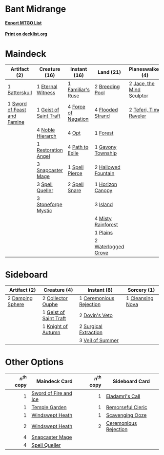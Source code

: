 # Bant Midrange

#### [Export MTGO List](../collection/Bant%20Midrange/Bant%20Midrange.txt)
#### [Print on decklist.org](http://decklist.org/?deckmain=1%09Batterskull%0A2%09Breeding%20Pool%0A1%09Eternal%20Witness%0A1%09Familiar's%20Ruse%0A4%09Flooded%20Strand%0A4%09Force%20of%20Negation%0A1%09Forest%0A1%09Gavony%20Township%0A1%09Geist%20of%20Saint%20Traft%0A2%09Hallowed%20Fountain%0A1%09Horizon%20Canopy%0A3%09Island%0A2%09Jace,%20the%20Mind%20Sculptor%0A4%09Misty%20Rainforest%0A4%09Noble%20Hierarch%0A4%09Opt%0A4%09Path%20to%20Exile%0A1%09Plains%0A1%09Restoration%20Angel%0A3%09Snapcaster%20Mage%0A1%09Spell%20Pierce%0A3%09Spell%20Queller%0A2%09Spell%20Snare%0A3%09Stoneforge%20Mystic%0A1%09Sword%20of%20Feast%20and%20Famine%0A2%09Teferi,%20Time%20Raveler%0A2%09Waterlogged%20Grove%0A1%09Winds%20of%20Abandon&deckside=1%09Ceremonious%20Rejection%0A1%09Cleansing%20Nova%0A2%09Collector%20Ouphe%0A2%09Damping%20Sphere%0A2%09Dovin's%20Veto%0A1%09Geist%20of%20Saint%20Traft%0A1%09Knight%20of%20Autumn%0A2%09Surgical%20Extraction%0A3%09Veil%20of%20Summer)
# Maindeck

|                                             Artifact (2)                                             |                                          Creature (16)                                          |                                         Instant (16)                                         |                                          Land (21)                                           |                                          Planeswalker (4)                                          |                                         Sorcery (1)                                         |
|------------------------------------------------------------------------------------------------------|-------------------------------------------------------------------------------------------------|----------------------------------------------------------------------------------------------|----------------------------------------------------------------------------------------------|----------------------------------------------------------------------------------------------------|---------------------------------------------------------------------------------------------|
|1 [Batterskull](http://gatherer.wizards.com/Pages/Card/Details.aspx?multiverseid=233055)              |1 [Eternal Witness](http://gatherer.wizards.com/Pages/Card/Details.aspx?multiverseid=51628)      |1 [Familiar's Ruse](http://gatherer.wizards.com/Pages/Card/Details.aspx?multiverseid=146584)  |2 [Breeding Pool](http://gatherer.wizards.com/Pages/Card/Details.aspx?multiverseid=97088)     |2 [Jace, the Mind Sculptor](http://gatherer.wizards.com/Pages/Card/Details.aspx?multiverseid=442051)|1 [Winds of Abandon](http://gatherer.wizards.com/Pages/Card/Details.aspx?multiverseid=463986)|
|1 [Sword of Feast and Famine](http://gatherer.wizards.com/Pages/Card/Details.aspx?multiverseid=214070)|1 [Geist of Saint Traft](http://gatherer.wizards.com/Pages/Card/Details.aspx?multiverseid=409577)|4 [Force of Negation](http://gatherer.wizards.com/Pages/Card/Details.aspx?multiverseid=464001)|4 [Flooded Strand](http://gatherer.wizards.com/Pages/Card/Details.aspx?multiverseid=405098)   |2 [Teferi, Time Raveler](http://gatherer.wizards.com/Pages/Card/Details.aspx?multiverseid=461148)   |                                                                                             |
|                                                                                                      |4 [Noble Hierarch](http://gatherer.wizards.com/Pages/Card/Details.aspx?multiverseid=179434)      |4 [Opt](http://gatherer.wizards.com/Pages/Card/Details.aspx?multiverseid=442948)              |1 [Forest](http://gatherer.wizards.com/Pages/Card/Details.aspx?multiverseid=439860)           |                                                                                                    |                                                                                             |
|                                                                                                      |1 [Restoration Angel](http://gatherer.wizards.com/Pages/Card/Details.aspx?multiverseid=240096)   |4 [Path to Exile](http://gatherer.wizards.com/Pages/Card/Details.aspx?multiverseid=220511)    |1 [Gavony Township](http://gatherer.wizards.com/Pages/Card/Details.aspx?multiverseid=233242)  |                                                                                                    |                                                                                             |
|                                                                                                      |3 [Snapcaster Mage](http://gatherer.wizards.com/Pages/Card/Details.aspx?multiverseid=227676)     |1 [Spell Pierce](http://gatherer.wizards.com/Pages/Card/Details.aspx?multiverseid=425876)     |2 [Hallowed Fountain](http://gatherer.wizards.com/Pages/Card/Details.aspx?multiverseid=97071) |                                                                                                    |                                                                                             |
|                                                                                                      |3 [Spell Queller](http://gatherer.wizards.com/Pages/Card/Details.aspx?multiverseid=414494)       |2 [Spell Snare](http://gatherer.wizards.com/Pages/Card/Details.aspx?multiverseid=446100)      |1 [Horizon Canopy](http://gatherer.wizards.com/Pages/Card/Details.aspx?multiverseid=409571)   |                                                                                                    |                                                                                             |
|                                                                                                      |3 [Stoneforge Mystic](http://gatherer.wizards.com/Pages/Card/Details.aspx?multiverseid=198383)   |                                                                                              |3 [Island](http://gatherer.wizards.com/Pages/Card/Details.aspx?multiverseid=439857)           |                                                                                                    |                                                                                             |
|                                                                                                      |                                                                                                 |                                                                                              |4 [Misty Rainforest](http://gatherer.wizards.com/Pages/Card/Details.aspx?multiverseid=405102) |                                                                                                    |                                                                                             |
|                                                                                                      |                                                                                                 |                                                                                              |1 [Plains](http://gatherer.wizards.com/Pages/Card/Details.aspx?multiverseid=439856)           |                                                                                                    |                                                                                             |
|                                                                                                      |                                                                                                 |                                                                                              |2 [Waterlogged Grove](http://gatherer.wizards.com/Pages/Card/Details.aspx?multiverseid=464198)|                                                                                                    |                                                                                             |


# Sideboard

|                                       Artifact (2)                                        |                                          Creature (4)                                           |                                           Instant (8)                                            |                                        Sorcery (1)                                        |
|-------------------------------------------------------------------------------------------|-------------------------------------------------------------------------------------------------|--------------------------------------------------------------------------------------------------|-------------------------------------------------------------------------------------------|
|2 [Damping Sphere](http://gatherer.wizards.com/Pages/Card/Details.aspx?multiverseid=443101)|2 [Collector Ouphe](http://gatherer.wizards.com/Pages/Card/Details.aspx?multiverseid=464107)     |1 [Ceremonious Rejection](http://gatherer.wizards.com/Pages/Card/Details.aspx?multiverseid=417613)|1 [Cleansing Nova](http://gatherer.wizards.com/Pages/Card/Details.aspx?multiverseid=447145)|
|                                                                                           |1 [Geist of Saint Traft](http://gatherer.wizards.com/Pages/Card/Details.aspx?multiverseid=409577)|2 [Dovin's Veto](http://gatherer.wizards.com/Pages/Card/Details.aspx?multiverseid=461120)         |                                                                                           |
|                                                                                           |1 [Knight of Autumn](http://gatherer.wizards.com/Pages/Card/Details.aspx?multiverseid=452933)    |2 [Surgical Extraction](http://gatherer.wizards.com/Pages/Card/Details.aspx?multiverseid=397706)  |                                                                                           |
|                                                                                           |                                                                                                 |3 [Veil of Summer](http://gatherer.wizards.com/Pages/Card/Details.aspx?multiverseid=466952)       |                                                                                           |


# Other Options

|*n*<sup>th</sup> copy|                                         Maindeck Card                                         |*n*<sup>th</sup> copy|                                         Sideboard Card                                         |
|--------------------:|-----------------------------------------------------------------------------------------------|--------------------:|------------------------------------------------------------------------------------------------|
|                    1|[Sword of Fire and Ice](http://gatherer.wizards.com/Pages/Card/Details.aspx?multiverseid=46429)|                    1|[Eladamri's Call](http://gatherer.wizards.com/Pages/Card/Details.aspx?multiverseid=442192)      |
|                    1|[Temple Garden](http://gatherer.wizards.com/Pages/Card/Details.aspx?multiverseid=405112)       |                    1|[Remorseful Cleric](http://gatherer.wizards.com/Pages/Card/Details.aspx?multiverseid=447169)    |
|                    1|[Windswept Heath](http://gatherer.wizards.com/Pages/Card/Details.aspx?multiverseid=405115)     |                    1|[Scavenging Ooze](http://gatherer.wizards.com/Pages/Card/Details.aspx?multiverseid=420783)      |
|                    2|[Windswept Heath](http://gatherer.wizards.com/Pages/Card/Details.aspx?multiverseid=405115)     |                    2|[Ceremonious Rejection](http://gatherer.wizards.com/Pages/Card/Details.aspx?multiverseid=417613)|
|                    4|[Snapcaster Mage](http://gatherer.wizards.com/Pages/Card/Details.aspx?multiverseid=227676)     |                     |                                                                                                |
|                    4|[Spell Queller](http://gatherer.wizards.com/Pages/Card/Details.aspx?multiverseid=414494)       |                     |                                                                                                |

